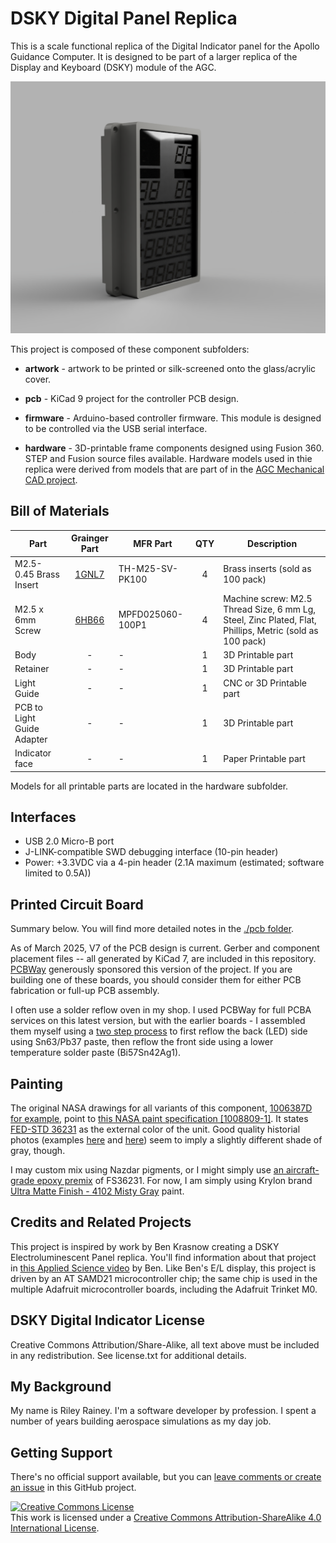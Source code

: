 # DSKY Digital Panel Replica

This is a scale functional replica of the Digital Indicator panel for the Apollo Guidance Computer. It is
designed to be part of a larger replica of the Display and Keyboard (DSKY) module of the AGC.

![See through view](images/render-01.png)

This project is composed of these component subfolders:

* **artwork** - artwork to be printed or silk-screened onto the glass/acrylic cover.

* **pcb** - KiCad 9 project for the controller PCB design.

* **firmware** - Arduino-based controller firmware.  This module is designed to be controlled via the USB serial interface.

* **hardware** - 3D-printable frame components designed using Fusion 360. STEP and Fusion source files available. Hardware models used in thie replica were derived from models that are part of in the [AGC Mechanical CAD project](https://github.com/rrainey/agc-mechanical-cad).

## Bill of Materials

|  Part                   | Grainger Part |   MFR Part  | QTY | Description |
|------------------------|:---------------:|-------------|:-----:|-------------|
|  M2.5-0.45 Brass Insert| [1GNL7](https://www.grainger.com/product/Heat-Set-Insert-M2-5-0-45-1GNL7?searchQuery=1GNL7&searchBar=true) |  TH-M25-SV-PK100 | 4 | Brass inserts (sold as 100 pack) |
|  M2.5 x 6mm Screw      | [6HB66](https://www.grainger.com/product/Machine-Screw-M2-5-Thread-6HB66) |  MPFD025060-100P1 | 4 | Machine screw: M2.5 Thread Size, 6 mm Lg, Steel, Zinc Plated, Flat, Phillips, Metric (sold as 100 pack) |
| Body                   | - | - | 1 | 3D Printable part |
| Retainer               | - | - | 1 | 3D Printable part |
| Light Guide            | - | - | 1 | CNC or 3D Printable part |
| PCB to Light Guide Adapter | - | - | 1 | 3D Printable part |
| Indicator face         | - | - | 1 | Paper Printable part |

Models for all printable parts are located in the hardware subfolder.

## Interfaces

* USB 2.0 Micro-B port
* J-LINK-compatible SWD debugging interface (10-pin header)
* Power: +3.3VDC via a 4-pin header (2.1A maximum (estimated; software limited to 0.5A))

## Printed Circuit Board

Summary below. You will find more detailed notes in the [./pcb folder](./pcb/PCB-NOTES.md).

As of March 2025, V7 of the PCB design is current. Gerber and component placement files -- all generated by KiCad 7, are included in this repository.  [PCBWay](https://pcbway.com) generously sponsored this version of the project. If you are building one of these boards, you should consider them for either PCB fabrication or full-up PCB assembly.

I often use a solder reflow oven in my shop. I used PCBWay for full PCBA services on this latest version, but with the earlier boards - I assembled them myself using a [two step process](https://www.instructables.com/Making-double-side-boards-in-reflow-oven/) to first reflow the back (LED) side using Sn63/Pb37 paste, then reflow the front side using a lower temperature solder paste (Bi57Sn42Ag1).  

## Painting

The original NASA drawings for all variants of this component, [1006387D for example,](https://archive.org/stream/apertureCardBox439Part2NARASW_images#page/n409/mode/1up) point to [this NASA paint specification [1008809-1]](https://archive.org/stream/apertureCardBox443NARASW_images#page/n504/mode/1up). It states [FED-STD 36231](http://federalstandard595.com/36231/) as the external color of the unit.  Good quality historial photos (examples [here](https://www.icollector.com/Apollo-CM-DSKY_i21861898) and [here](http://nassp.sourceforge.net/wiki/File:DSKY.jpg)) seem to imply a slightly different shade of gray, though. 

I may custom mix using Nazdar pigments, or I might simply use [an aircraft-grade epoxy premix](https://www.skygeek.com/deft-01-series-epoxy-topcoat-gray-36231-mil-prf-227750g.html) of FS36231. For now, I am simply using Krylon brand [Ultra Matte Finish - 4102 Misty Gray](https://www.google.com/search?q=Ultra+Matte+Finish+-+4102+Misty+Gray&rlz=1C1AFAB_enUS475US475&oq=Ultra+Matte+Finish+-+4102+Misty+Gray&aqs=chrome..69i57.432j0j7&sourceid=chrome&ie=UTF-8) paint.

## Credits and Related Projects

This project is inspired by work by Ben Krasnow creating a DSKY Electroluminescent Panel replica. You'll
find information about that project in [this Applied Science video](https://www.youtube.com/watch?v=Z2o_Sp2-aBo) by Ben. Like Ben's E/L display, this project is driven by an AT SAMD21 microcontroller chip; the same chip is used in the multiple Adafruit microcontroller boards, including the Adafruit Trinket M0.

## DSKY Digital Indicator License

Creative Commons Attribution/Share-Alike, all text above must be included in any redistribution. See license.txt for additional details.

## My Background

My name is Riley Rainey. I'm a software developer by profession. I spent a number of years building aerospace simulations as my day job.

## Getting Support

There's no official support available, but you can [leave comments or create an issue](https://github.com/rrainey/DSKY-digital-indicator-replica/issues) in this GitHub project.


[![Creative Commons License](https://i.creativecommons.org/l/by-sa/4.0/88x31.png)](http://creativecommons.org/licenses/by-sa/4.0/)  
This work is licensed under a [Creative Commons Attribution-ShareAlike 4.0 International License](http://creativecommons.org/licenses/by-sa/4.0/).
